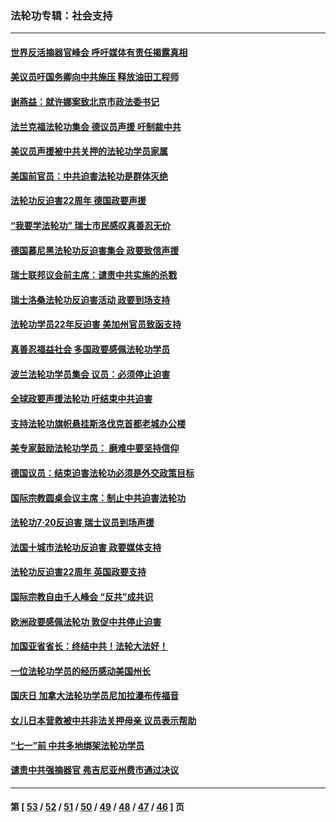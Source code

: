 ### 法轮功专辑：社会支持
---
#### [世界反活摘器官峰会 呼吁媒体有责任揭露真相](../../pages/nf4386/n13264475.md?10180430) 
#### [美议员吁国务卿向中共施压 释放油田工程师](../../pages/nf4386/n13233845.md?10180430) 
#### [谢燕益：就许娜案致北京市政法委书记](../../pages/nf4386/n13182701.md?10180430) 
#### [法兰克福法轮功集会 德议员声援 吁制裁中共](../../pages/nf4386/n13175975.md?10180430) 
#### [美议员声援被中共关押的法轮功学员家属](../../pages/nf4386/n13158310.md?10180430) 
#### [美国前官员：中共迫害法轮功是群体灭绝](../../pages/nf4386/n13157750.md?10180430) 
#### [法轮功反迫害22周年 德国政要声援](../../pages/nf4386/n13143632.md?10180430) 
#### [“我要学法轮功” 瑞士市民感叹真善忍无价](../../pages/nf4386/n13129633.md?10180430) 
#### [德国慕尼黑法轮功反迫害集会 政要致信声援](../../pages/nf4386/n13129148.md?10180430) 
#### [瑞士联邦议会前主席：谴责中共实施的杀戮](../../pages/nf4386/n13127336.md?10180430) 
#### [瑞士洛桑法轮功反迫害活动 政要到场支持](../../pages/nf4386/n13119398.md?10180430) 
#### [法轮功学员22年反迫害 美加州官员致函支持](../../pages/nf4386/n13118879.md?10180430) 
#### [真善忍福益社会 多国政要感佩法轮功学员](../../pages/nf4386/n13116951.md?10180430) 
#### [波兰法轮功学员集会 议员：必须停止迫害](../../pages/nf4386/n13116685.md?10180430) 
#### [全球政要声援法轮功 吁结束中共迫害](../../pages/nf4386/n13114441.md?10180430) 
#### [支持法轮功旗帜悬挂斯洛伐克首都老城办公楼](../../pages/nf4386/n13112261.md?10180430) 
#### [美专家鼓励法轮功学员： 磨难中要坚持信仰](../../pages/nf4386/n13108359.md?10180430) 
#### [德国议员：结束迫害法轮功必须是外交政策目标](../../pages/nf4386/n13109600.md?10180430) 
#### [国际宗教圆桌会议主席：制止中共迫害法轮功](../../pages/nf4386/n13108177.md?10180430) 
#### [法轮功7·20反迫害 瑞士议员到场声援](../../pages/nf4386/n13107072.md?10180430) 
#### [法国十城市法轮功反迫害 政要媒体支持](../../pages/nf4386/n13104833.md?10180430) 
#### [法轮功反迫害22周年 英国政要支持](../../pages/nf4386/n13091349.md?10180430) 
#### [国际宗教自由千人峰会 “反共”成共识](../../pages/nf4386/n13091403.md?10180430) 
#### [欧洲政要感佩法轮功 敦促中共停止迫害](../../pages/nf4386/n13090743.md?10180430) 
#### [加国亚省省长：终结中共！法轮大法好！](../../pages/nf4386/n13084394.md?10180430) 
#### [一位法轮功学员的经历感动美国州长](../../pages/nf4386/n13078953.md?10180430) 
#### [国庆日 加拿大法轮功学员尼加拉瀑布传福音](../../pages/nf4386/n13064493.md?10180430) 
#### [女儿日本营救被中共非法关押母亲 议员表示帮助](../../pages/nf4386/n13053042.md?10180430) 
#### [“七一”前 中共多地绑架法轮功学员](../../pages/nf4386/n13045655.md?10180430) 
#### [谴责中共强摘器官 弗吉尼亚州费市通过决议](../../pages/nf4386/n13040108.md?10180430) 

---
#### 第 [ [53](./53.md?10180430) / [52](./52.md?10180430) / [51](./51.md?10180430) / [50](./50.md?10180430) / [49](./49.md?10180430) / [48](./48.md?10180430) / [47](./47.md?10180430) / [46](./46.md?10180430) ] 页
